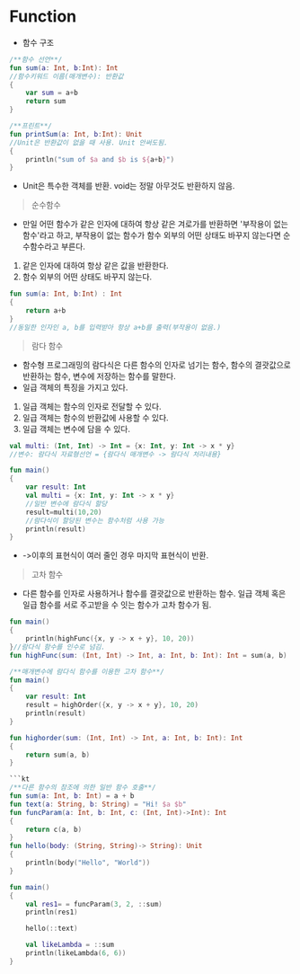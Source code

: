 Function
========
- 함수 구조
```kt
/**함수 선언**/
fun sum(a: Int, b:Int): Int 
//함수키워드 이름(매개변수): 반환값
{
    var sum = a+b
    return sum
}

/**프린트**/
fun printSum(a: Int, b:Int): Unit
//Unit은 반환값이 없을 때 사용. Unit 안써도됨.
{
    println("sum of $a and $b is ${a+b}")
}
```
- Unit은 특수한 객체를 반환. void는 정말 아무것도 반환하지 않음.


> 순수함수
- 만일 어떤 함수가 같은 인자에 대하여 항상 같은 겨로가를 반환하면 '부작용이 없는 함수'라고 하고, 부작용이 없는 함수가 함수 외부의 어떤 상태도 바꾸지 않는다면 순수함수라고 부른다.
1. 같은 인자에 대하여 항상 같은 값을 반환한다.
2. 함수 외부의 어떤 상태도 바꾸지 않는다.
```kt
fun sum(a: Int, b:Int) : Int
{
    return a+b
}
//동일한 인자인 a, b를 입력받아 항상 a+b를 출력(부작용이 없음.)
```

> 람다 함수
- 함수형 프로그래밍의 람다식은 다른 함수의 인자로 넘기는 함수, 함수의 결괏값으로 반환하는 함수, 변수에 저장하는 함수를 말한다.
- 일급 객체의 특징을 가지고 있다.
1. 일급 객체는 함수의 인자로 전달할 수 있다.
2. 일급 객체는 함수의 반환값에 사용할 수 있다.
3. 일급 객체는 변수에 담을 수 있다.
```kt
val multi: (Int, Int) -> Int = {x: Int, y: Int -> x * y}
//변수: 람다식 자료형선언 = {람다식 매개변수 -> 람다식 처리내용}
```
```kt
fun main()
{
    var result: Int
    val multi = {x: Int, y: Int -> x * y}
    //일반 변수에 람다식 할당
    result=multi(10,20)
    //람다식이 할당된 변수는 함수처럼 사용 가능
    println(result)
}
```
- ->이후의 표현식이 여러 줄인 경우 마지막 표현식이 반환.
> 고차 함수
- 다른 함수를 인자로 사용하거나 함수를 결괏값으로 반환하는 함수. 일급 객체 혹은 일급 함수를 서로 주고받을 수 잇는 함수가 고차 함수가 됨.
```kt
fun main()
{
    println(highFunc({x, y -> x + y}, 10, 20))
}//람다식 함수를 인수로 넘김.
fun highFunc(sum: (Int, Int) -> Int, a: Int, b: Int): Int = sum(a, b)
```
```kt
/**매개변수에 람다식 함수를 이용한 고차 함수**/
fun main()
{
    var result: Int
    result = highOrder({x, y -> x + y}, 10, 20)
    println(result)
}

fun highorder(sum: (Int, Int) -> Int, a: Int, b: Int): Int
{
    return sum(a, b)
}

```kt
/**다른 함수의 참조에 의한 일반 함수 호출**/
fun sum(a: Int, b: Int) = a + b
fun text(a: String, b: String) = "Hi! $a $b"
fun funcParam(a: Int, b: Int, c: (Int, Int)->Int): Int
{
    return c(a, b)
}
fun hello(body: (String, String)-> String): Unit
{
    println(body("Hello", "World"))
}

fun main()
{
    val res1= = funcParam(3, 2, ::sum)
    println(res1)

    hello(::text)

    val likeLambda = ::sum
    println(likeLambda(6, 6))
}